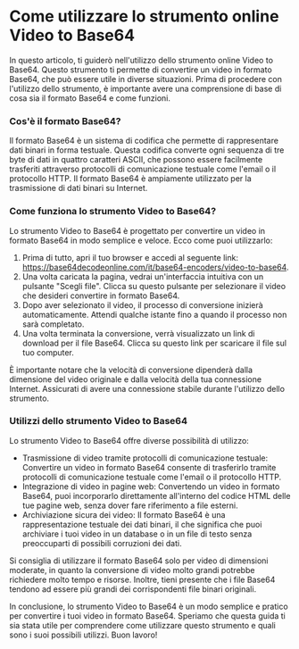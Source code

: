 Come utilizzare lo strumento online Video to Base64
===================================================

In questo articolo, ti guiderò nell'utilizzo dello strumento online Video to Base64. Questo strumento ti permette di convertire un video in formato Base64, che può essere utile in diverse situazioni. Prima di procedere con l'utilizzo dello strumento, è importante avere una comprensione di base di cosa sia il formato Base64 e come funzioni.

### Cos'è il formato Base64?

Il formato Base64 è un sistema di codifica che permette di rappresentare dati binari in forma testuale. Questa codifica converte ogni sequenza di tre byte di dati in quattro caratteri ASCII, che possono essere facilmente trasferiti attraverso protocolli di comunicazione testuale come l'email o il protocollo HTTP. Il formato Base64 è ampiamente utilizzato per la trasmissione di dati binari su Internet.

### Come funziona lo strumento Video to Base64?

Lo strumento Video to Base64 è progettato per convertire un video in formato Base64 in modo semplice e veloce. Ecco come puoi utilizzarlo:

1. Prima di tutto, apri il tuo browser e accedi al seguente link: <https://base64decodeonline.com/it/base64-encoders/video-to-base64>.
2. Una volta caricata la pagina, vedrai un'interfaccia intuitiva con un pulsante "Scegli file". Clicca su questo pulsante per selezionare il video che desideri convertire in formato Base64.
3. Dopo aver selezionato il video, il processo di conversione inizierà automaticamente. Attendi qualche istante fino a quando il processo non sarà completato.
4. Una volta terminata la conversione, verrà visualizzato un link di download per il file Base64. Clicca su questo link per scaricare il file sul tuo computer.

È importante notare che la velocità di conversione dipenderà dalla dimensione del video originale e dalla velocità della tua connessione Internet. Assicurati di avere una connessione stabile durante l'utilizzo dello strumento.

### Utilizzi dello strumento Video to Base64

Lo strumento Video to Base64 offre diverse possibilità di utilizzo:

- Trasmissione di video tramite protocolli di comunicazione testuale: Convertire un video in formato Base64 consente di trasferirlo tramite protocolli di comunicazione testuale come l'email o il protocollo HTTP.
- Integrazione di video in pagine web: Convertendo un video in formato Base64, puoi incorporarlo direttamente all'interno del codice HTML delle tue pagine web, senza dover fare riferimento a file esterni.
- Archiviazione sicura dei video: Il formato Base64 è una rappresentazione testuale dei dati binari, il che significa che puoi archiviare i tuoi video in un database o in un file di testo senza preoccuparti di possibili corruzioni dei dati.

Si consiglia di utilizzare il formato Base64 solo per video di dimensioni moderate, in quanto la conversione di video molto grandi potrebbe richiedere molto tempo e risorse. Inoltre, tieni presente che i file Base64 tendono ad essere più grandi dei corrispondenti file binari originali.

In conclusione, lo strumento Video to Base64 è un modo semplice e pratico per convertire i tuoi video in formato Base64. Speriamo che questa guida ti sia stata utile per comprendere come utilizzare questo strumento e quali sono i suoi possibili utilizzi. Buon lavoro!